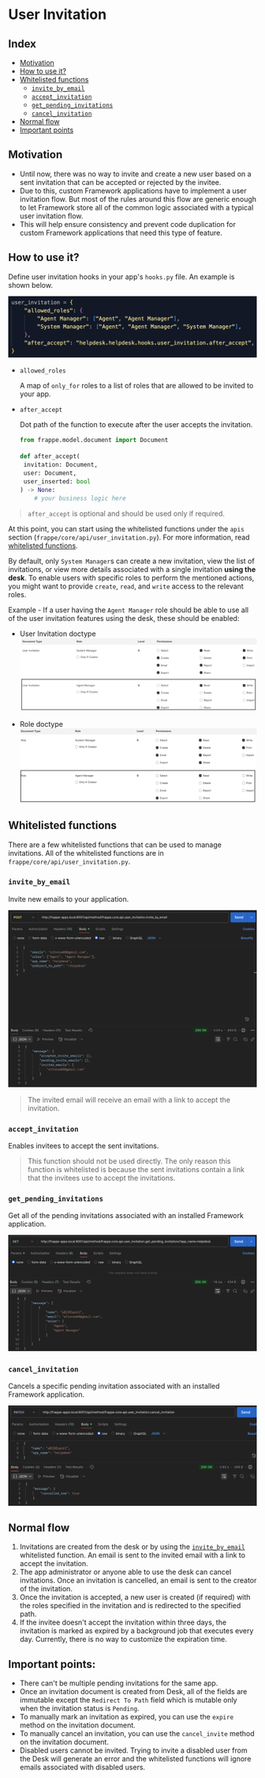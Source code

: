 # User Invitation

## Index

- [Motivation](#motivation)
- [How to use it?](#how-to-use-it)
- [Whitelisted functions](#whitelisted-functions)
  - [`invite_by_email`](#invite_by_email)
  - [`accept_invitation`](#accept_invitation)
  - [`get_pending_invitations`](#get_pending_invitations)
  - [`cancel_invitation`](#cancel_invitation)
- [Normal flow](#normal-flow)
- [Important points](#important-points)

## Motivation

- Until now, there was no way to invite and create a new user based on a sent invitation that can be accepted or rejected by the invitee.
- Due to this, custom Framework applications have to implement a user invitation flow. But most of the rules around this flow are generic enough to let Framework store all of the common logic associated with a typical user invitation flow.
- This will help ensure consistency and prevent code duplication for custom Framework applications that need this type of feature.

## How to use it?

Define user invitation hooks in your app's `hooks.py` file. An example is shown below.

![user invitation hooks example](./user_invitation_hooks_example.png)

- `allowed_roles`

  A map of `only_for` roles to a list of roles that are allowed to be invited to your app.

- `after_accept`

  Dot path of the function to execute after the user accepts the invitation.

  ```python
  from frappe.model.document import Document

  def after_accept(
   invitation: Document,
   user: Document,
   user_inserted: bool
  ) -> None:
      # your business logic here
  ```

> `after_accept` is optional and should be used only if required.

At this point, you can start using the whitelisted functions under the `apis` section (`frappe/core/api/user_invitation.py`). For more information, read [whitelisted functions](#whitelisted-functions).

By default, only `System Manager`s can create a new invitation, view the list of invitations, or view more details associated with a single invitation **using the desk**. To enable users with specific roles to perform the mentioned actions, you might want to provide `create`, `read`, and `write` access to the relevant roles.

Example - If a user having the `Agent Manager` role should be able to use all of the user invitation features using the desk, these should be enabled:

- User Invitation doctype
  ![user invitation doctype's role permissions manager entry](./user_invitation_doc_role_permissions_manager.png)

- Role doctype
  ![role doctype's role permissions manager entry](./role_doc_role_permissions_manager.png)

## Whitelisted functions

There are a few whitelisted functions that can be used to manage invitations. All of the whitelisted functions are in `frappe/core/api/user_invitation.py`.

### `invite_by_email`

Invite new emails to your application.

![invite by email api example](./invite_by_email_api_example.png)

> The invited email will receive an email with a link to accept the invitation.

### `accept_invitation`

Enables invitees to accept the sent invitations.

> This function should not be used directly. The only reason this function is whitelisted is because the sent invitations contain a link that the invitees use to accept the invitations.

### `get_pending_invitations`

Get all of the pending invitations associated with an installed Framework application.

![get pending invitations api example](./get_pending_invitations_api_example.png)

### `cancel_invitation`

Cancels a specific pending invitation associated with an installed Framework application.

![cancel invitation api example](./cancel_invitation_api_example.png)

## Normal flow

1. Invitations are created from the desk or by using the [`invite_by_email`](#invite_by_email) whitelisted function. An email is sent to the invited email with a link to accept the invitation.
2. The app administrator or anyone able to use the desk can cancel invitations. Once an invitation is cancelled, an email is sent to the creator of the invitation.
3. Once the invitation is accepted, a new user is created (if required) with the roles specified in the invitation and is redirected to the specified path.
4. If the invitee doesn't accept the invitation within three days, the invitation is marked as expired by a background job that executes every day. Currently, there is no way to customize the expiration time.

## Important points:

- There can't be multiple pending invitations for the same app.
- Once an invitation document is created from Desk, all of the fields are immutable except the `Redirect To Path` field which is mutable only when the invitation status is `Pending`.
- To manually mark an invitation as expired, you can use the `expire` method on the invitation document.
- To manually cancel an invitation, you can use the `cancel_invite` method on the invitation document.
- Disabled users cannot be invited. Trying to invite a disabled user from the Desk will generate an error and the whitelisted functions will ignore emails associated with disabled users.
